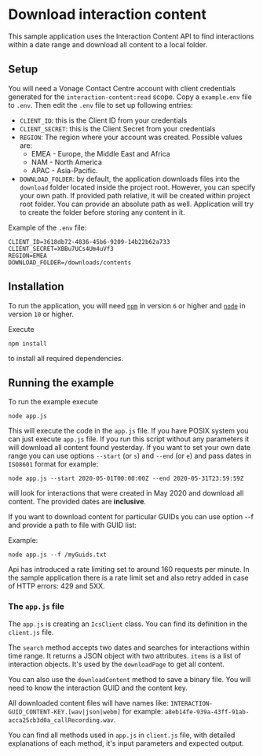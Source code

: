 # Download interaction content

This sample application uses the Interaction Content API to find interactions within a date range and download all content to a local folder.

## Setup

You will need a Vonage Contact Centre account with client credentials generated for the `interaction-content:read` scope.
Copy a `example.env` file to `.env`. Then edit the `.env` file to set up following entries:

- `CLIENT_ID`: this is the Client ID from your credentials
- `CLIENT_SECRET`: this is the Client Secret from your credentials
- `REGION`: The region where your account was created. Possible values are:
  - EMEA - Europe, the Middle East and Africa
  - NAM - North America
  - APAC - Asia-Pacific.
- `DOWNLOAD_FOLDER`: by default, the application downloads files into the `download` folder located inside the project root. However, you can specify your own path. If provided path relative, it will be created within project root folder. You can provide an absolute path as well. Application will try to create the folder before storing any content in it.

Example of the `.env` file:

```
CLIENT_ID=3618db72-4836-45b6-9209-14b22b62a733
CLIENT_SECRET=XBBu7UCs4Um4uVf3
REGION=EMEA
DOWNLOAD_FOLDER=/downloads/contents
```

## Installation

To run the application, you will need [`npm`](https://www.npmjs.com/get-npm) in version `6` or higher and [`node`](https://nodejs.org/en/download/) in version `10` or higher.

Execute

```
npm install
```

to install all required dependencies.

## Running the example

To run the example execute

```
node app.js
```

This will execute the code in the `app.js` file. If you have POSIX system you can just execute `app.js` file.
If you run this script without any parameters it will download all content found yesterday.
If you want to set your own date range you can use options `--start` (or `s`) and `--end` (or `e`) and pass dates in `ISO8601` format for example:

```
node app.js --start 2020-05-01T00:00:00Z --end 2020-05-31T23:59:59Z
```

will look for interactions that were created in May 2020 and download all content.
The provided dates are **inclusive**.

If you want to download content for particular GUIDs you can use option --f and provide a path to file with GUID list:

Example:

```
node app.js --f /myGuids.txt
```

Api has introduced a rate limiting set to around 160 requests per minute.
In the sample application there is a rate limit set and also retry added in case of HTTP errors:
429 and 5XX.

### The `app.js` file

The `app.js` is creating an `IcsClient` class. You can find its definition in the `client.js` file.

The `search` method accepts two dates and searches for interactions within time range.
It returns a JSON object with two attributes. `items` is a list of interaction objects.
It's used by the `downloadPage` to get all content.

You can also use the `downloadContent` method to save a binary file.
You will need to know the interaction GUID and the content key.

All downloaded content files will have names like:
`INTERACTION-GUID_CONTENT-KEY.[wav|json|webm]` for example:
`a8eb14fe-939a-43ff-91ab-acca25cb3d0a_callRecording.wav`.

You can find all methods used in `app.js` in `client.js` file, with detailed explanations of each method, it's input parameters and expected output.
